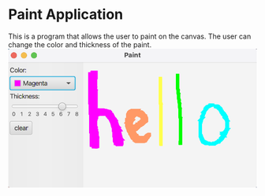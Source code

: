 # Paint Application
This is a program that allows the user to paint on the canvas. The user can change the color and thickness of the paint.
![Paint Application](screenshots/hello.png)
